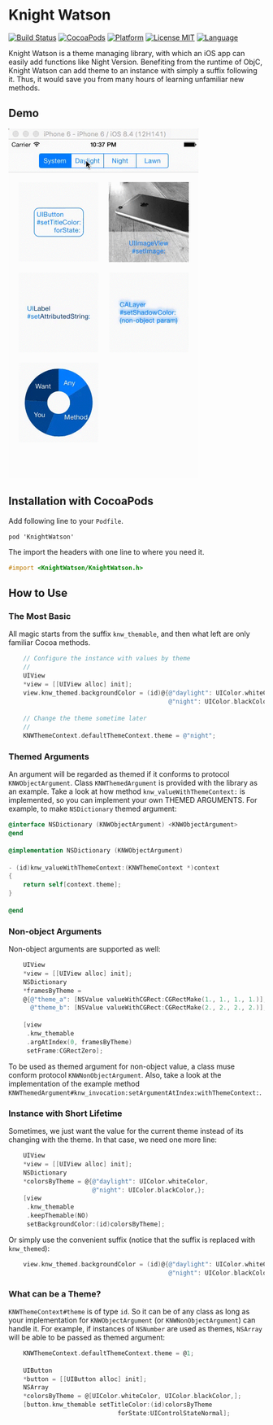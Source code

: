 # Knight Watson

[![Build Status](https://img.shields.io/travis/coppercash/KnightWatson/master.svg)](https://travis-ci.org/coppercash/KnightWatson)
[![CocoaPods](https://img.shields.io/cocoapods/v/KnightWatson.svg)](https://cocoapods.org/pods/KnightWatson)
[![Platform](https://img.shields.io/cocoapods/p/KnightWatson.svg)](http://cocoadocs.org/docsets/KnightWatson)
[![License MIT](https://img.shields.io/cocoapods/l/KnightWatson.svg)](https://raw.githubusercontent.com/coppercash/KnightWatson/master/LICENSE)
[ ![Language](https://img.shields.io/badge/language-%20ObjC%20-green.svg)](#)

Knight Watson is a theme managing library, with which an iOS app can easily add functions like Night Version.
Benefiting from the runtime of ObjC, Knight Watson can add theme to an instance with simply a suffix following it. Thus, it would save you from many hours of learning unfamiliar new methods.

## Demo

![Demo](https://raw.githubusercontent.com/coppercash/images/master/KnightWatson/demo.gif)

## Installation with CocoaPods

Add following line to your `Podfile`.

```shell
pod 'KnightWatson'
```

The import the headers with one line to where you need it.

```objectivec
#import <KnightWatson/KnightWatson.h>
```

## How to Use

### The Most Basic

All magic starts from the suffix `knw_themable`, and then what left are only familiar Cocoa methods.

```objectivec
    // Configure the instance with values by theme
    //
    UIView
    *view = [[UIView alloc] init];
    view.knw_themed.backgroundColor = (id)@{@"daylight": UIColor.whiteColor,
                                            @"night": UIColor.blackColor,};

    // Change the theme sometime later
    //
    KNWThemeContext.defaultThemeContext.theme = @"night";
```

### Themed Arguments

An argument will be regarded as themed if it conforms to protocol `KNWObjectArgument`. Class `KNWThemedArgument` is provided with the library as an example. Take a look at how method `knw_valueWithThemeContext:` is implemented, so you can implement your own THEMED ARGUMENTS. For example, to make `NSDictionary` themed argument:

```objectivec
@interface NSDictionary (KNWObjectArgument) <KNWObjectArgument>
@end

@implementation NSDictionary (KNWObjectArgument)

- (id)knw_valueWithThemeContext:(KNWThemeContext *)context
{
    return self[context.theme];
}

@end
```

### Non-object Arguments

Non-object arguments are supported as well:

```objectivec
    UIView
    *view = [[UIView alloc] init];
    NSDictionary
    *framesByTheme =
    @{@"theme_a": [NSValue valueWithCGRect:CGRectMake(1., 1., 1., 1.)],
      @"theme_b": [NSValue valueWithCGRect:CGRectMake(2., 2., 2., 2.)],};
      
    [view
     .knw_themable
     .argAtIndex(0, framesByTheme)
     setFrame:CGRectZero];
```

To be used as themed argument for non-object value, a class muse conform protocol `KNWNonObjectArgument`. Also, take a look at the implementation of the example method `KNWThemedArgument#knw_invocation:setArgumentAtIndex:withThemeContext:`.

### Instance with Short Lifetime

Sometimes, we just want the value for the current theme instead of its changing with the theme. In that case, we need one more line:

```objectivec
    UIView
    *view = [[UIView alloc] init];
    NSDictionary
    *colorsByTheme = @{@"daylight": UIColor.whiteColor,
                       @"night": UIColor.blackColor,};
    [view
     .knw_themable
     .keepThemable(NO)
     setBackgroundColor:(id)colorsByTheme];
```

Or simply use the convenient suffix (notice that the suffix is replaced with `knw_themed`):

```objectivec
    view.knw_themed.backgroundColor = (id)@{@"daylight": UIColor.whiteColor,
                                            @"night": UIColor.blackColor,};
```

### What can be a Theme?

`KNWThemeContext#theme` is of type `id`. So it can be of any class as long as your implementation for `KNWObjectArgument` (or `KNWNonObjectArgument`) can handle it. 
For example, if instances of `NSNumber` are used as themes, `NSArray` will be able to be passed as themed argument:

```objectivec
    KNWThemeContext.defaultThemeContext.theme = @1;
    
    UIButton
    *button = [[UIButton alloc] init];
    NSArray
    *colorsByTheme = @[UIColor.whiteColor, UIColor.blackColor,];
    [button.knw_themable setTitleColor:(id)colorsByTheme
                              forState:UIControlStateNormal];
```
